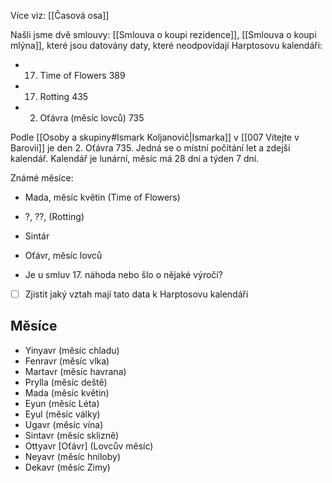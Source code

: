 Více viz: [[Časová osa]]

Našli jsme dvě smlouvy: [[Smlouva o koupi rezidence]], [[Smlouva o koupi mlýna]], které jsou datovány daty, které neodpovídají Harptosovu kalendáři:
- 17. Time of Flowers 389
- 17. Rotting 435
- 2. Oťávra (měsíc lovců) 735

Podle [[Osoby a skupiny#Ismark Koljanovič|Ismarka]] v [[007 Vítejte v Barovii]] je den 2. Oťávra 735. Jedná se o místní počítání let a zdejší kalendář. Kalendář je lunární, měsíc má 28 dní a týden 7 dní.

Známé měsíce:
- Mada, měsíc květin (Time of Flowers)
- ?, ??, (Rotting)
- Sintár
- Oťávr, měsíc lovců

- Je u smluv 17. náhoda nebo šlo o nějaké výročí?


- [ ] Zjistit jaký vztah mají tato data k Harptosovu kalendáři
## Měsíce
- Yinyavr (měsíc chladu)
- Fenravr (měsíc vlka)
- Martavr (měsíc havrana)
- Prylla (měsíc deště)
- Mada (měsíc květin)
- Eyun (měsíc Léta)
- Eyul (měsíc války)
- Ugavr (měsíc vína)
- Sintavr (měsíc sklizně)
- Ottyavr \[Oťávr] (Lovcův měsíc)
- Neyavr (měsíc hniloby)
- Dekavr (měsíc Zimy)